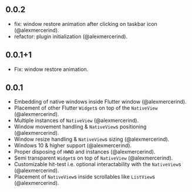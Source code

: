 ## 0.0.2

- fix: window restore animation after clicking on taskbar icon (@alexmercerind).
- refactor: plugin initialization (@alexmercerind).

## 0.0.1+1

- Fix: window restore animation.

## 0.0.1

- Embedding of native windows inside Flutter window (@alexmercerind).
- Placement of other Flutter `Widget`s on top of the `NativeView` (@alexmercerind).
- Multiple instances of `NativeView` (@alexmercerind).
- Window movement handling & `NativeView`s positioning (@alexmercerind).
- Window resize handling & `NativeView`s sizing (@alexmercerind).
- Windows 10 & higher support (@alexmercerind).
- Proper disposing of `HWND` and instances (@alexmercerind).
- Semi transparent `Widget`s on top of `NativeView` (@alexmercerind).
- Customizable hit-test i.e. optional interactability with the `NativeView`s (@alexmercerind).
- Placement of `NativeView`s inside scrollables like `ListView`s (@alexmercerind).
